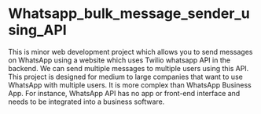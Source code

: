 # Whatsapp_bulk_message_sender_using_API
This is minor web development project which allows you to send messages on WhatsApp using a website which uses Twilio whatsapp API in the backend. We can send multiple messages to multiple users using this API.
This project is designed for medium to large companies that want to use WhatsApp with
multiple users. It is more complex than WhatsApp Business App. For instance,
WhatsApp API has no app or front-end interface and needs to be integrated into a
business software.
